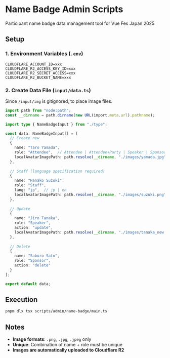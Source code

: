 # Name Badge Admin Scripts

Participant name badge data management tool for Vue Fes Japan 2025

## Setup

### 1. Environment Variables (`.env`)
```env
CLOUDFLARE_ACCOUNT_ID=xxx
CLOUDFLARE_R2_ACCESS_KEY_ID=xxx
CLOUDFLARE_R2_SECRET_ACCESS=xxx
CLOUDFLARE_R2_BUCKET_NAME=xxx
```

### 2. Create Data File (`input/data.ts`)

Since `/input/img` is gitignored, to place image files.

```typescript
import path from "node:path";
const __dirname = path.dirname(new URL(import.meta.url).pathname);

import type { NameBadgeInput } from "./type";

const data: NameBadgeInput[] = [
  // Create new
  {
    name: "Taro Yamada",
    role: "Attendee",  // Attendee | Attendee+Party | Speaker | Sponsor | Staff
    localAvatarImagePath: path.resolve(__dirname, "./images/yamada.jpg")
  },
  
  // Staff (language specification required)
  {
    name: "Hanako Suzuki",
    role: "Staff",
    lang: "jp",  // jp | en
    localAvatarImagePath: path.resolve(__dirname, "./images/suzuki.png")
  },
  
  // Update
  {
    name: "Jiro Tanaka",
    role: "Speaker",
    action: "update",
    localAvatarImagePath: path.resolve(__dirname, "./images/tanaka_new.jpg")  // Optional
  },
  
  // Delete
  {
    name: "Saburo Sato",
    role: "Sponsor",
    action: "delete"
  }
];

export default data;
```

## Execution

```bash
pnpm dlx tsx scripts/admin/name-badge/main.ts
```

## Notes

- **Image formats**: `.png`, `.jpg`, `.jpeg` only
- **Unique**: Combination of name + role must be unique
- **Images are automatically uploaded to Cloudflare R2**

